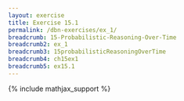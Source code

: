 ```yaml
---
layout: exercise
title: Exercise 15.1
permalink: /dbn-exercises/ex_1/
breadcrumb: 15-Probabilistic-Reasoning-Over-Time
breadcrumb2: ex_1
breadcrumb3: 15probabilisticReasoningOverTime
breadcrumb4: ch15ex1
breadcrumb5: ex15.1
---
```


{% include mathjax_support %}


